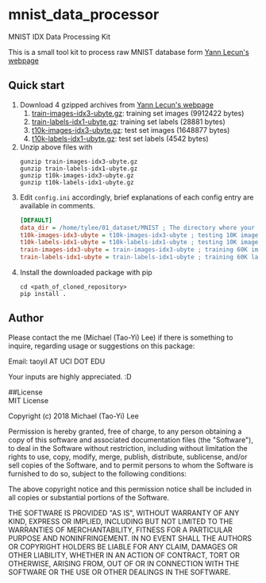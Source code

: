 # mnist_data_processor
MNIST IDX Data Processing Kit

This is a small tool kit to process raw MNIST database form [Yann Lecun's webpage](http://yann.lecun.com/exdb/mnist/)

## Quick start
1. Download 4 gzipped archives from [Yann Lecun's webpage](http://yann.lecun.com/exdb/mnist/)
    1. [train-images-idx3-ubyte.gz](http://yann.lecun.com/exdb/mnist/train-images-idx3-ubyte.gz):  training set images (9912422 bytes)
    2. [train-labels-idx1-ubyte.gz](http://yann.lecun.com/exdb/mnist/train-labels-idx1-ubyte.gz):  training set labels (28881 bytes)
    3. [t10k-images-idx3-ubyte.gz](http://yann.lecun.com/exdb/mnist/t10k-images-idx3-ubyte.gz):   test set images (1648877 bytes)
    4. [t10k-labels-idx1-ubyte.gz](http://yann.lecun.com/exdb/mnist/t10k-labels-idx1-ubyte.gz):   test set labels (4542 bytes)
2. Unzip above files with
    ```commandline
    gunzip train-images-idx3-ubyte.gz
    gunzip train-labels-idx1-ubyte.gz
    gunzip t10k-images-idx3-ubyte.gz
    gunzip t10k-labels-idx1-ubyte.gz
    
    ```     
3. Edit `config.ini` accordingly, brief explanations of each config entry are available in comments.
    ```ini
    [DEFAULT]
    data_dir = /home/tylee/01_dataset/MNIST ; The directory where your downloaded dataset resides
    t10k-images-idx3-ubyte = t10k-images-idx3-ubyte ; testing 10K image data filename (gunzip unzipped)
    t10k-labels-idx1-ubyte = t10k-labels-idx1-ubyte ; testing 10K image data filename (gunzip unzipped)
    train-images-idx3-ubyte = train-images-idx3-ubyte ; training 60K image data filename (gunzip unzipped)
    train-labels-idx1-ubyte = train-labels-idx1-ubyte ; training 60K label data filename (gunzip unzipped)
    ```
4. Install the downloaded package with pip
    ```commandline
    cd <path_of_cloned_repository>
    pip install .
    ```
    
## Author
Please contact the me (Michael (Tao-Yi) Lee) if there is something to inquire, regarding usage or suggestions on this package:

Email: taoyil AT UCI DOT EDU    

Your inputs are highly appreciated. :D

##License  
MIT License

Copyright (c) 2018 Michael (Tao-Yi) Lee

Permission is hereby granted, free of charge, to any person obtaining a copy
of this software and associated documentation files (the "Software"), to deal
in the Software without restriction, including without limitation the rights
to use, copy, modify, merge, publish, distribute, sublicense, and/or sell
copies of the Software, and to permit persons to whom the Software is
furnished to do so, subject to the following conditions:

The above copyright notice and this permission notice shall be included in all
copies or substantial portions of the Software.

THE SOFTWARE IS PROVIDED "AS IS", WITHOUT WARRANTY OF ANY KIND, EXPRESS OR
IMPLIED, INCLUDING BUT NOT LIMITED TO THE WARRANTIES OF MERCHANTABILITY,
FITNESS FOR A PARTICULAR PURPOSE AND NONINFRINGEMENT. IN NO EVENT SHALL THE
AUTHORS OR COPYRIGHT HOLDERS BE LIABLE FOR ANY CLAIM, DAMAGES OR OTHER
LIABILITY, WHETHER IN AN ACTION OF CONTRACT, TORT OR OTHERWISE, ARISING FROM,
OUT OF OR IN CONNECTION WITH THE SOFTWARE OR THE USE OR OTHER DEALINGS IN THE
SOFTWARE.
